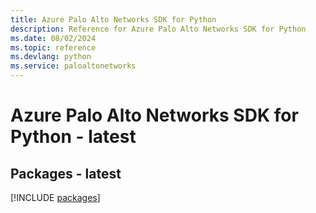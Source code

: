 ```yaml
---
title: Azure Palo Alto Networks SDK for Python
description: Reference for Azure Palo Alto Networks SDK for Python
ms.date: 08/02/2024
ms.topic: reference
ms.devlang: python
ms.service: paloaltonetworks
---
```

# Azure Palo Alto Networks SDK for Python - latest
## Packages - latest
[!INCLUDE [packages](palo-alto-networks-index.md)]